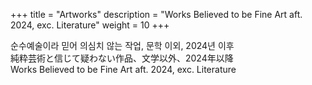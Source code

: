 +++
title = "Artworks"
description = "Works Believed to be Fine Art aft. 2024, exc. Literature"
weight = 10
+++

순수예술이라 믿어 의심치 않는 작업, 문학 이외, 2024년 이후<br>
純粋芸術と信じて疑わない作品、文学以外、2024年以降<br>
Works Believed to be Fine Art aft. 2024, exc. Literature

